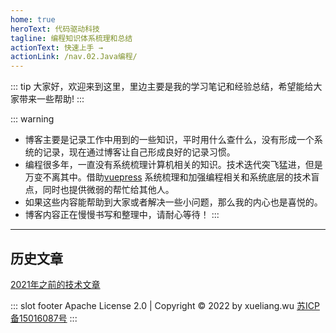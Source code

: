 ```yaml
---
home: true
heroText: 代码驱动科技
tagline: 编程知识体系梳理和总结
actionText: 快速上手 →
actionLink: /nav.02.Java编程/
---
```


::: tip
大家好，欢迎来到这里，里边主要是我的学习笔记和经验总结，希望能给大家带来一些帮助!
:::

::: warning

- 博客主要是记录工作中用到的一些知识，平时用什么查什么，没有形成一个系统的记录，现在通过博客让自己形成良好的记录习惯。
- 编程很多年，一直没有系统梳理计算机相关的知识。技术迭代突飞猛进，但是万变不离其中。借助[vuepress](https://vuepress.vuejs.org/) 系统梳理和加强编程相关和系统底层的技术盲点，同时也提供微弱的帮忙给其他人。
- 如果这些内容能帮助到大家或者解决一些小问题，那么我的内心也是喜悦的。
- 博客内容正在慢慢书写和整理中，请耐心等待！
:::

---
## 历史文章
[2021年之前的技术文章](http://blog.nowcode.cn/)


::: slot footer
Apache License 2.0 | Copyright © 2022 by xueliang.wu [苏ICP备15016087号](https://beian.miit.gov.cn)
:::
